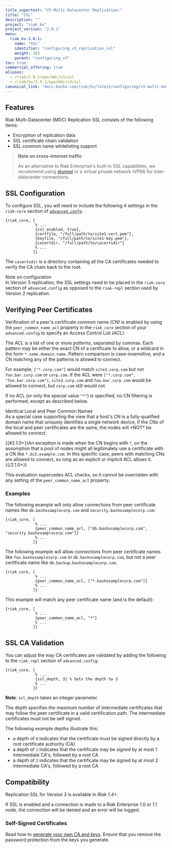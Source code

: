 ```yaml
---
title_supertext: "V3 Multi-Datacenter Replication:"
title: "SSL"
description: ""
project: "riak_kv"
project_version: "2.0.1"
menu:
  riak_kv-2.0.1:
    name: "SSL"
    identifier: "configuring_v3_replication_ssl"
    weight: 103
    parent: "configuring_v3"
toc: true
commercial_offering: true
aliases:
  - /riak/2.0.1/ops/mdc/v3/ssl
  - /riak/kv/2.0.1/ops/mdc/v3/ssl
canonical_link: "docs.basho.com/riak/kv/latest/configuring/v3-multi-datacenter/ssl"
---
```


[config reference#advanced.config]: /riak/kv/2.0.1/configuring/reference/#the-advanced-config-file

## Features

Riak Multi-Datacenter (MDC) Replication SSL consists of the following
items:

  * Encryption of replication data
  * SSL certificate chain validation
  * SSL common name whitelisting support

> **Note on cross-internet traffic**
>
> As an alternative to Riak Enterprise's built-in SSL capabilities, we
recommend using [stunnel](https://www.stunnel.org/index.html) or a
virtual private network (VPM) for inter-datacenter connections.

## SSL Configuration

To configure SSL, you will need to include the following 4 settings in
the `riak-core` section of [`advanced.confg`][config reference#advanced.config]:

```advancedconfig
{riak_core, [
             % ...
             {ssl_enabled, true},
             {certfile, "/full/path/to/site1-cert.pem"},
             {keyfile, "/full/path/to/site1-key.pem"},
             {cacertdir, "/full/path/to/cacertsdir"}
             % ...
            ]}

```

The `cacertsdir` is a directory containing all the CA certificates
needed to verify the CA chain back to the root.

<div class="note">
<div class="title">Note on configuration</div>
In Version 3 replication, the SSL settings need to be placed in the
<code>riak-core</code> section of <code>advanced.config</code> as opposed to
the <code>riak-repl</code> section used by Version 2 replication.
</div>

## Verifying Peer Certificates

Verification of a peer's certificate common name *(CN)* is enabled by using
the `peer_common_name_acl` property in the `riak_core` section of your
`advanced.config` to specify an Access Control List *(ACL)*.

The ACL is a list of one or more *patterns*, separated by commas. Each
pattern may be either the exact CN of a certificate to allow, or a
wildcard in the form `*.some.domain.name`. Pattern comparison is
case-insensitive, and a CN matching any of the patterns is allowed to connect.

For example, `["*.corp.com"]` would match `site3.corp.com` but not
`foo.bar.corp.com` or `corp.com`. If the ACL were
`["*.corp.com", "foo.bar.corp.com"]`, `site3.corp.com` and `foo.bar.corp.com`
would be allowed to connect, but `corp.com` still would not.

If no ACL (or only the special value `"*"`) is specified, no CN filtering
is performed, except as described below.

<div class="info">
<div class="title">Identical Local and Peer Common Names</div>
As a special case supporting the view that a host's CN is a fully-qualified
domain name that uniquely identifies a single network device, if the CNs of
the local and peer certificates are the same, the nodes will *NOT* be allowed
to connect.

{{#2.1.0+}}An exception is made when the CN begins with `*`, on the assumption
that a pool of nodes might all legitimately use a certificate with a CN
like `*.dc5.example.com`. In this specific case, peers with matching CNs are
allowed to connect, so long as an explicit or implicit ACL allows it.{{/2.1.0+}}

This evaluation supercedes ACL checks, so it cannot be overridden with any
setting of the `peer_common_name_acl` property.
</div>

### Examples

The following example will only allow connections from peer certificate
names like `db.bashosamplecorp.com` and `security.bashosamplecorp.com`:

```advancedconfig
{riak_core, [
             % ...
             {peer_common_name_acl, ["db.bashosamplecorp.com", "security.bashosamplecorp.com"]}
             % ...
            ]}

```

The following example will allow connections from peer certificate names
like `foo.bashosamplecorp.com` or `db.bashosamplecorp.com`, but not a
peer certificate name like `db.backup.bashosamplecorp.com`.

```advancedconfig
{riak_core, [
             % ...
             {peer_common_name_acl, ["*.bashosamplecorp.com"]}
             % ...
            ]}

```

This example will match any peer certificate name (and is the default):

```advancedconfig
{riak_core, [
             % ...
             {peer_common_name_acl, "*"}
             % ...
            ]}

```

## SSL CA Validation

You can adjust the way CA certificates are validated by adding the
following to the `riak_repl` section of `advanced.config`:

```advancedconfig
{riak_core, [
             % ...
             {ssl_depth, 3} % Sets the depth to 3
             % ...
            ]}

```

**Note**: `ssl_depth` takes an integer parameter.

The depth specifies the maximum number of intermediate certificates that
may follow the peer certificate in a valid certification path. The
intermediate certificates must not be self signed.

The following example depths illustrate this:

  * a depth of `0` indicates that the certificate must be signed
    directly by a root certificate authority (CA)
  * a depth of `1` indicates that the certificate may be signed by at
    most 1 intermediate CA's, followed by a root CA
  * a depth of `2` indicates that the certificate may be signed by at
    most 2 intermediate CA's, followed by a root CA

## Compatibility

Replication SSL for *Version 3* is available in *Riak 1.4+*.

If SSL is enabled and a connection is made to a Riak Enterprise 1.0 or
1.1 node, the connection will be denied and an error will be logged.

### Self-Signed Certificates

Read how to [generate your own CA and
keys](http://www.debian-administration.org/articles/618). Ensure that
you remove the password protection from the keys you generate.

